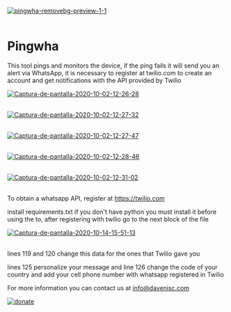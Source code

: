 <a href="https://davenisc.com/"><img src="https://i.ibb.co/T83SRwW/pingwha-removebg-preview-1-1.png" alt="pingwha-removebg-preview-1-1" border="0"></a><br /><a target='_blank' href='https://davenisc.com/'></a><br />

# Pingwha
This tool pings and monitors the device, if the ping fails it will send you an alert via WhatsApp, it is necessary to register at twilio.com to create an account and get notifications with the API provided by Twilio

<a href="https://ibb.co/jy7DkNS"><img src="https://i.ibb.co/Mcq7kvm/Captura-de-pantalla-2020-10-02-12-26-28.png" alt="Captura-de-pantalla-2020-10-02-12-26-28" border="0"></a><br /><a target='_blank' href='https://es.imgbb.com/'></a><br />

<a href="https://ibb.co/zNzL67W"><img src="https://i.ibb.co/Lv3qNJD/Captura-de-pantalla-2020-10-02-12-27-32.png" alt="Captura-de-pantalla-2020-10-02-12-27-32" border="0"></a><br /><a target='_blank' href='https://es.imgbb.com/'></a><br />

<a href="https://ibb.co/Njj7Hjt"><img src="https://i.ibb.co/J77CM7m/Captura-de-pantalla-2020-10-02-12-27-47.png" alt="Captura-de-pantalla-2020-10-02-12-27-47" border="0"></a><br /><a target='_blank' href='https://es.imgbb.com/'></a><br />

<a href="https://ibb.co/q1ZVgNK"><img src="https://i.ibb.co/Yjrwdcm/Captura-de-pantalla-2020-10-02-12-28-46.png" alt="Captura-de-pantalla-2020-10-02-12-28-46" border="0"></a><br /><a target='_blank' href='https://es.imgbb.com/'></a><br />

<a href="https://ibb.co/SQFs2RX"><img src="https://i.ibb.co/M8F2bMD/Captura-de-pantalla-2020-10-02-12-31-02.png" alt="Captura-de-pantalla-2020-10-02-12-31-02" border="0"></a><br /><a target='_blank' href='https://es.imgbb.com/'></a><br />

To obtain a whatsapp API, register at https://twilio.com

install requirements.txt if you don't have python you must install it before using the to, after registering with twilio go to the next block of the file

<a href="https://ibb.co/nC8TNdP"><img src="https://i.ibb.co/pyrgBVh/Captura-de-pantalla-2020-10-14-15-51-13.png" alt="Captura-de-pantalla-2020-10-14-15-51-13" border="0"></a><br /><a target='_blank' href='https://es.imgbb.com/'></a><br />

lines 119 and 120 change this data for the ones that Twilio gave you

lines 125 personalize your message and line 126 change the code of your country and add your cell phone number with whatsapp registered in Twilio

For more information you can contact us at info@davenisc.com

<a href="https://www.paypal.com/paypalme/davenisc"><img src="https://i.ibb.co/Vm52kmy/donate.png" alt="donate" border="0"></a>
